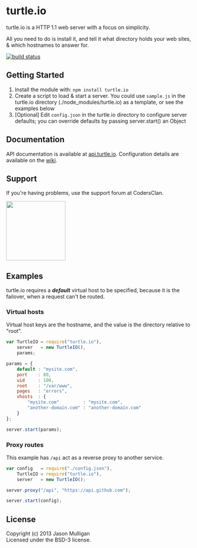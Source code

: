 # turtle.io

turtle.io is a HTTP 1.1 web server with a focus on simplicity.

All you need to do is install it, and tell it what directory holds your web sites, & which hostnames to answer for.

[![build status](https://secure.travis-ci.org/avoidwork/turtle.io.png)](http://travis-ci.org/avoidwork/turtle.io)

## Getting Started

1. Install the module with: `npm install turtle.io`
2. Create a script to load & start a server. You could use `sample.js` in the turtle.io directory (./node_modules/turtle.io) as a template, or see the examples below
3. [Optional] Edit `config.json` in the turtle.io directory to configure server defaults; you can override defaults by passing server.start() an Object

## Documentation

API documentation is available at [api.turtle.io](http://api.turtle.io). Configuration details are available on the [wiki](https://github.com/avoidwork/turtle.io/wiki).

## Support

If you're having problems, use the support forum at CodersClan.

<a href="http://codersclan.net/forum/index.php?repo_id=12"><img src="http://www.codersclan.net/graphics/getSupport_blue_big.png" width="160"></a>

## Examples

turtle.io requires a ***default*** virtual host to be specified, because it is the failover, when a request can't be routed.

### Virtual hosts

Virtual host keys are the hostname, and the value is the directory relative to "root".

```javascript
var TurtleIO = require("turtle.io"),
    server   = new TurtleIO(),
    params;

params = {
	default : "mysite.com",
	port    : 80,
	uid     : 100,
	root    : "/var/www",
	pages   : "errors",
	vhosts  : {
		"mysite.com"         : "mysite.com",
		"another-domain.com" : "another-domain.com"
	}
};

server.start(params);
```

### Proxy routes

This example has `/api` act as a reverse proxy to another service.

```javascript
var config   = require("./config.json"),
    TurtleIO = require("turtle.io"),
    server   = new TurtleIO();

server.proxy("/api", "https://api.github.com");

server.start(config);
```

## License
Copyright (c) 2013 Jason Mulligan  
Licensed under the BSD-3 license.